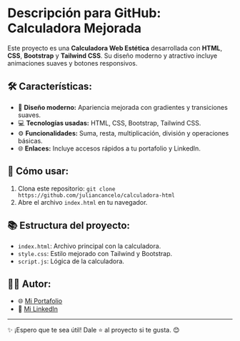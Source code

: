 # Descripción para GitHub: Calculadora Mejorada

Este proyecto es una **Calculadora Web Estética** desarrollada con **HTML**, **CSS**, **Bootstrap** y **Tailwind CSS**. Su diseño moderno y atractivo incluye animaciones suaves y botones responsivos.

## 🛠️ **Características:**
- 🎨 **Diseño moderno:** Apariencia mejorada con gradientes y transiciones suaves.
- 💻 **Tecnologías usadas:** HTML, CSS, Bootstrap, Tailwind CSS.
- ⚙️ **Funcionalidades:** Suma, resta, multiplicación, división y operaciones básicas.
- 🌐 **Enlaces:** Incluye accesos rápidos a tu portafolio y LinkedIn.

## 🚀 **Cómo usar:**
1. Clona este repositorio: `git clone https://github.com/juliancancelo/calculadora-html`
2. Abre el archivo `index.html` en tu navegador.

## 📚 **Estructura del proyecto:**
- `index.html`: Archivo principal con la calculadora.
- `style.css`: Estilo mejorado con Tailwind y Bootstrap.
- `script.js`: Lógica de la calculadora.

## 🧑‍💻 **Autor:**
- 🌐 [Mi Portafolio](https://jcancelo.dev)
- 💼 [Mi LinkedIn](https://linkedin.com/in/juliancancelo)

---
✨ ¡Espero que te sea útil! Dale ⭐ al proyecto si te gusta. 😊
